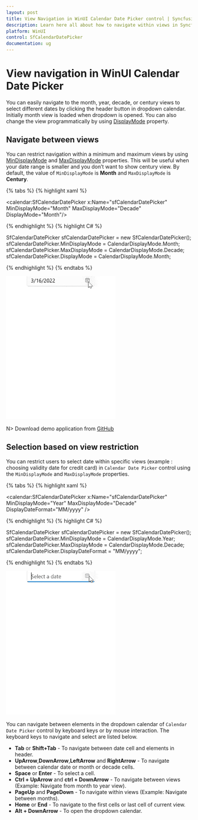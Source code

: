 ```yaml
---
layout: post
title: View Navigation in WinUI Calendar Date Picker control | Syncfusion
description: Learn here all about how to navigate within views in Syncfusion WinUI Calendar Date Picker control and more.
platform: WinUI
control: SfCalendarDatePicker
documentation: ug
---
```


# View navigation in WinUI Calendar Date Picker

You can easily navigate to the month, year, decade, or century views to select different dates by clicking the header button in dropdown calendar. Initially month view is loaded when dropdown is opened. You can also change the view programmatically by using [DisplayMode](https://help.syncfusion.com/cr/winui/Syncfusion.UI.Xaml.Calendar.SfCalendarDatePicker.html#Syncfusion_UI_Xaml_Calendar_SfCalendarDatePicker_DisplayMode) property.

## Navigate between views

You can restrict navigation within a minimum and maximum views by using [MinDisplayMode](https://help.syncfusion.com/cr/winui/Syncfusion.UI.Xaml.Calendar.SfCalendarDatePicker.html#Syncfusion_UI_Xaml_Calendar_SfCalendarDatePicker_MinDisplayMode) and [MaxDisplayMode](https://help.syncfusion.com/cr/winui/Syncfusion.UI.Xaml.Calendar.SfCalendarDatePicker.html#Syncfusion_UI_Xaml_Calendar_SfCalendarDatePicker_MaxDisplayMode) properties. This will be useful when your date range is smaller and you don’t want to show century view. By default, the value of `MinDisplayMode` is **Month** and `MaxDisplayMode` is **Century**.

{% tabs %}
{% highlight xaml %}

<calendar:SfCalendarDatePicker x:Name="sfCalendarDatePicker"
                               MinDisplayMode="Month"
                               MaxDisplayMode="Decade"
                               DisplayMode="Month"/>

{% endhighlight %}
{% highlight C# %}

SfCalendarDatePicker sfCalendarDatePicker = new SfCalendarDatePicker();
sfCalendarDatePicker.MinDisplayMode = CalendarDisplayMode.Month;
sfCalendarDatePicker.MaxDisplayMode = CalendarDisplayMode.Decade;
sfCalendarDatePicker.DisplayMode = CalendarDisplayMode.Month;

{% endhighlight %}
{% endtabs %}

![date-picker-view-navigation-in-winui-calendar-date-picker](Navigation_images/date-picker-view-navigation-in-winui-calendar-date-picker.gif)

N> Download demo application from [GitHub](https://github.com/SyncfusionExamples/syncfusion-winui-tools-calendardatepicker-examples/blob/main/Samples/Restriction)

## Selection based on view restriction

You can restrict users to select date within specific views (example : choosing validity date for credit card) in `Calendar Date Picker` control using the `MinDisplayMode` and `MaxDisplayMode` properties.

{% tabs %}
{% highlight xaml %}

<calendar:SfCalendarDatePicker x:Name="sfCalendarDatePicker" 
                             MinDisplayMode="Year"
                             MaxDisplayMode="Decade"
                             DisplayDateFormat="MM/yyyy"
                             />

{% endhighlight %}
{% highlight C# %}

SfCalendarDatePicker sfCalendarDatePicker = new SfCalendarDatePicker();
sfCalendarDatePicker.MinDisplayMode = CalendarDisplayMode.Year;
sfCalendarDatePicker.MaxDisplayMode = CalendarDisplayMode.Decade;
sfCalendarDatePicker.DisplayDateFormat = "MM/yyyy";

{% endhighlight %}
{% endtabs %}

![date-picker-restrict-date-selection-in-winui-calendar-date-picker](Navigation_images/date-picker-restrict-date-selection-in-winui-calendar-date-picker.gif)

You can navigate between elements in the dropdown calendar of `Calendar Date Picker` control by keyboard keys or by mouse interaction. The keyboard keys to navigate and select are listed below.

* **Tab** or **Shift+Tab** - To navigate between date cell and elements in header.
* **UpArrow**,**DownArrow**,**LeftArrow** and **RightArrow** - To navigate between calendar date or month or decade cells.
* **Space** or **Enter** - To select a cell.
* **Ctrl + UpArrow** and **ctrl + DownArrow** - To navigate between views (Example: Navigate from month to year view).
* **PageUp** and **PageDown** - To navigate within views (Example: Navigate between months).
* **Home** or **End** - To navigate to the first cells or last cell of current view.
* **Alt + DownArrow** - To open the dropdown calendar.